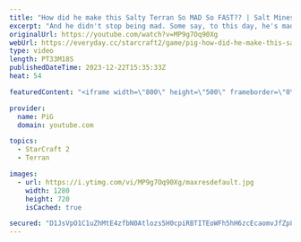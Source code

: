 ```yaml
---
title: "How did he make this Salty Terran So MAD So FAST?? | Salt Mines #50 - StarCraft 2"
excerpt: "And he didn't stop being mad. Some say, to this day, he's mad.  Send in your funniest, saltiest replays to RateMyStarCraft@gmail.com with “Salt Mines” in the title + in the body of the email add your IGN & Rank & Why you think your opponent got salty.   Binge the Salt Mines playlist: https://youtube.com/playlist?list=PLFUDU8AOevUePkIO6d3vLr0SSVKeZBdsZ"
originalUrl: https://youtube.com/watch?v=MP9g7Oq90Xg
webUrl: https://everyday.cc/starcraft2/game/pig-how-did-he-make-this-salty-terran-so-mad-so-fast-salt-mines-50-starcraft-2/
type: video
length: PT33M18S
publishedDateTime: 2023-12-22T15:35:33Z
heat: 54

featuredContent: "<iframe width=\"800\" height=\"500\" frameborder=\"0\" src=\"https://www.youtube.com/embed/MP9g7Oq90Xg\" allow=\"accelerometer; autoplay; encrypted-media; gyroscope; picture-in-picture\" allowfullscreen></iframe>"

provider:
  name: PiG
  domain: youtube.com

topics:
  - StarCraft 2
  - Terran

images:
  - url: https://i.ytimg.com/vi/MP9g7Oq90Xg/maxresdefault.jpg
    width: 1280
    height: 720
    isCached: true

secured: "D1JsVpO1C1uZhMtE4zfbN0Atlozs5H0cpiRBTITEoWFh5hH6zcEcaomvJfZp8iIgYwKoVWwXJq8qljfPwugrCsMc24dIivvw04jVJkg0K0cfFENDacuKi9hWF+KBOJDmbcBNN7iL4gJ3vLCoLclSylHzri4Ng8QlfK5NNQGlHFxXBWqMbDtwb/ckzXt3unbAHlUi1nDnZDeUJJUlhSGy+qysKNNUoOxPpidripMjDyN7pgFlDFU4bh0zToveJAZ5mZBcV6ll6qWLoV7HJRcHv2qlnQs0kz7p5/0tHdkw5B+dDPTwW8tmujQgMFy5pHxg1Enypamwk94Aw+mRt1yM2GeCaYhfGpXfiCJNgxhR4Or3Nqd8zkrTnD9UCjgIOARqKgstPkACUCRaMzopnVrsjE6Psl2mljN9QDtqDp+Rcq4=;yB6Tj6MWIYSIExGLorDrQw=="
---
```


